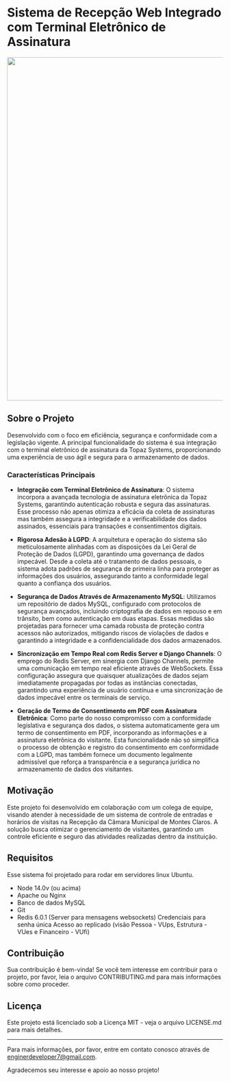 # Sistema de Recepção Web Integrado com Terminal Eletrônico de Assinatura

<img width="800" src="https://raw.githubusercontent.com/JonathanRaniereM/sistema_otimizacao/main/otimizacao_front/src/views/assets/images/otimizacao_demonstrativo.gif">

## Sobre o Projeto

Desenvolvido com o foco em eficiência, segurança e conformidade com a legislação vigente. A principal funcionalidade do sistema é sua integração com o terminal eletrônico de assinatura da Topaz Systems, proporcionando uma experiência de uso ágil e segura para o armazenamento de dados.

### Características Principais

- **Integração com Terminal Eletrônico de Assinatura**: O sistema incorpora a avançada tecnologia de assinatura eletrônica da Topaz Systems, garantindo autenticação robusta e segura das assinaturas. Esse processo não apenas otimiza a eficácia da coleta de assinaturas mas também assegura a integridade e a verificabilidade dos dados assinados, essenciais para transações e consentimentos digitais.
  
- **Rigorosa Adesão à LGPD**: A arquitetura e operação do sistema são meticulosamente alinhadas com as disposições da Lei Geral de Proteção de Dados (LGPD), garantindo uma governança de dados impecável. Desde a coleta até o tratamento de dados pessoais, o sistema adota padrões de segurança de primeira linha para proteger as informações dos usuários, assegurando tanto a conformidade legal quanto a confiança dos usuários.
  
- **Segurança de Dados Através de Armazenamento MySQL**: Utilizamos um repositório de dados MySQL, configurado com protocolos de segurança avançados, incluindo criptografia de dados em repouso e em trânsito, bem como autenticação em duas etapas. Essas medidas são projetadas para fornecer uma camada robusta de proteção contra acessos não autorizados, mitigando riscos de violações de dados e garantindo a integridade e a confidencialidade dos dados armazenados.
  
- **Sincronização em Tempo Real com Redis Server e Django Channels**: O emprego do Redis Server, em sinergia com Django Channels, permite uma comunicação em tempo real eficiente através de WebSockets. Essa configuração assegura que quaisquer atualizações de dados sejam imediatamente propagadas por todas as instâncias conectadas, garantindo uma experiência de usuário contínua e uma sincronização de dados impecável entre os terminais de serviço.

- **Geração de Termo de Consentimento em PDF com Assinatura Eletrônica**: Como parte do nosso compromisso com a conformidade legislativa e segurança dos dados, o sistema automaticamente gera um termo de consentimento em PDF, incorporando as informações e a assinatura eletrônica do visitante. Esta funcionalidade não só simplifica o processo de obtenção e registro do consentimento em conformidade com a LGPD, mas também fornece um documento legalmente admissível que reforça a transparência e a segurança jurídica no armazenamento de dados dos visitantes.

## Motivação

Este projeto foi desenvolvido em colaboração com um colega de equipe, visando atender à necessidade de um sistema de controle de entradas e horários de visitas na Recepção da Câmara Municipal de Montes Claros. A solução busca otimizar o gerenciamento de visitantes, garantindo um controle eficiente e seguro das atividades realizadas dentro da instituição.



## Requisitos

Esse sistema foi projetado para rodar em servidores linux Ubuntu.

- Node 14.0v (ou acima)
- Apache ou Nginx
- Banco de dados MySQL
- Git
- Redis 6.0.1 (Server para mensagens websockets)
Credenciais para senha única
Acesso ao replicado (visão Pessoa - VUps, Estrutura - VUes e Financeiro - VUfi)


## Contribuição

Sua contribuição é bem-vinda! Se você tem interesse em contribuir para o projeto, por favor, leia o arquivo CONTRIBUTING.md para mais informações sobre como proceder.

## Licença

Este projeto está licenciado sob a Licença MIT - veja o arquivo LICENSE.md para mais detalhes.

---

Para mais informações, por favor, entre em contato conosco através de enginerdeveloper7@gmail.com.

Agradecemos seu interesse e apoio ao nosso projeto!

